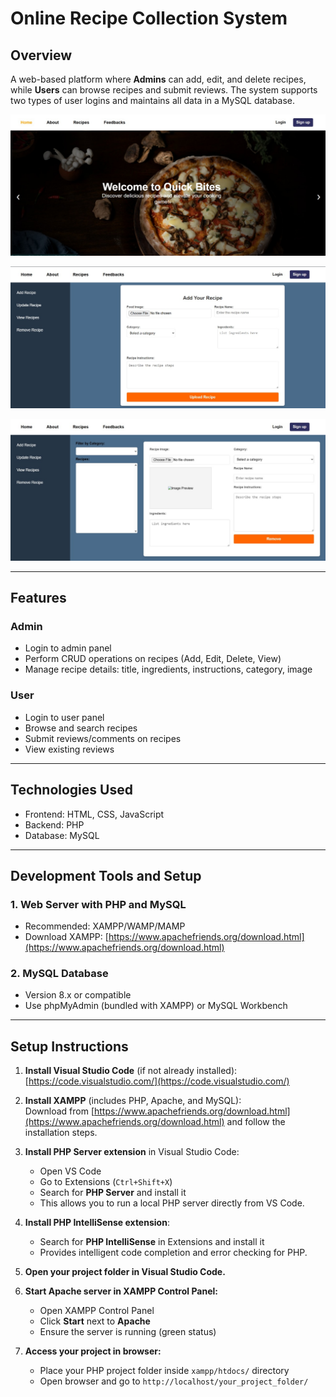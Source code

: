 # Online Recipe Collection System

## Overview
A web-based platform where **Admins** can add, edit, and delete recipes, while **Users** can browse recipes and submit reviews. The system supports two types of user logins and maintains all data in a MySQL database.

![Recipe Image](https://raw.githubusercontent.com/AmjadAzward/Online-Recipe-Collection/main/Images/IMG-20250619-WA0028.jpg)

![Recipe Image](https://raw.githubusercontent.com/AmjadAzward/Online-Recipe-Collection/main/Images/IMG-20250619-WA0023.jpg)

![Recipe Image](https://raw.githubusercontent.com/AmjadAzward/Online-Recipe-Collection/main/Images/IMG-20250619-WA0022.jpg)

---

## Features

### Admin
- Login to admin panel
- Perform CRUD operations on recipes (Add, Edit, Delete, View)
- Manage recipe details: title, ingredients, instructions, category, image

### User
- Login to user panel
- Browse and search recipes
- Submit reviews/comments on recipes
- View existing reviews

---

## Technologies Used
- Frontend: HTML, CSS, JavaScript
- Backend: PHP
- Database: MySQL

---

## Development Tools and Setup

### 1. Web Server with PHP and MySQL
- Recommended: XAMPP/WAMP/MAMP  
- Download XAMPP: [https://www.apachefriends.org/download.html](https://www.apachefriends.org/download.html)

### 2. MySQL Database
- Version 8.x or compatible  
- Use phpMyAdmin (bundled with XAMPP) or MySQL Workbench

---


## Setup Instructions

1. **Install Visual Studio Code** (if not already installed):  
   [https://code.visualstudio.com/](https://code.visualstudio.com/)

2. **Install XAMPP** (includes PHP, Apache, and MySQL):  
   Download from [https://www.apachefriends.org/download.html](https://www.apachefriends.org/download.html) and follow the installation steps.

3. **Install PHP Server extension** in Visual Studio Code:  
   - Open VS Code  
   - Go to Extensions (`Ctrl+Shift+X`)  
   - Search for **PHP Server** and install it  
   - This allows you to run a local PHP server directly from VS Code.

4. **Install PHP IntelliSense extension**:  
   - Search for **PHP IntelliSense** in Extensions and install it  
   - Provides intelligent code completion and error checking for PHP.

5. **Open your project folder in Visual Studio Code.**

6. **Start Apache server in XAMPP Control Panel:**  
   - Open XAMPP Control Panel  
   - Click **Start** next to **Apache**  
   - Ensure the server is running (green status)

7. **Access your project in browser:**  
   - Place your PHP project folder inside `xampp/htdocs/` directory  
   - Open browser and go to `http://localhost/your_project_folder/`

